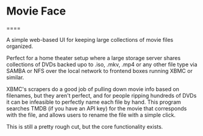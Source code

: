 # Movie Face
====

A simple web-based UI for keeping large collections of movie files organized.

Perfect for a home theater setup where a large storage server shares collections of DVDs backed upo to .iso, .mkv, .mp4 or any other file type via SAMBA or NFS over the local network to frontend boxes running XBMC or similar.

XBMC's scrapers do a good job of pulling down movie info based on filenames, but they aren't perfect, and for people ripping hundreds of DVDs it can be infeasible to perfectly name each file by hand.  This program searches TMDB (if you have an API key) for the movie that corresponds with the file, and allows users to rename the file with a simple click.

This is still a pretty rough cut, but the core functionality exists.
